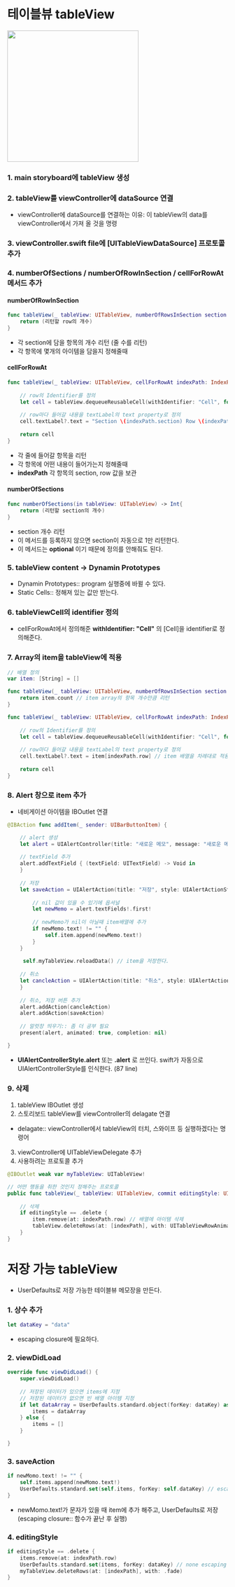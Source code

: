 # 테이블뷰 tableView

<img src="/img/tableView.png" width="300">

### 1. main storyboard에 tableView 생성

### 2. tableView를 viewController에 dataSource 연결

- viewController에 dataSource를 연결하는 이유: 이 tableView의 data를 viewController에서 가져 올 것을 명령

### 3. viewController.swift file에 [UITableViewDataSource] 프로토콜 추가

### 4. numberOfSections / numberOfRowInSection / cellForRowAt 메서드 추가

#### numberOfRowInSection
```swift
func tableView(_ tableView: UITableView, numberOfRowsInSection section: Int) -> Int {
    return (리턴할 row의 개수)
}
```
- 각 section에 담을 항목의 개수 리턴 (줄 수를 리턴)
- 각 항목에 몇개의 아이템을 담을지 정해줄때 

#### cellForRowAt
```swift
func tableView(_ tableView: UITableView, cellForRowAt indexPath: IndexPath) -> UITableViewCell{
    
    // row의 Identifier를 정의
    let cell = tableView.dequeueReusableCell(withIdentifier: "Cell", for: indexPath)
    
    // row마다 들어갈 내용을 textLabel의 text property로 정의
    cell.textLabel?.text = "Section \(indexPath.section) Row \(indexPath.row)"
    
    return cell
}
```
- 각 줄에 들어갈 항목을 리턴
- 각 항목에 어떤 내용이 들어가는지 정해줄때
- **indexPath** 각 항목의 section, row 값을 보관

#### numberOfSections
```swift
func numberOfSections(in tableView: UITableView) -> Int{
    return (리턴할 section의 개수)
}
```
- section 개수 리턴
- 이 메서드를 등록하지 않으면 section이 자동으로 1만 리턴한다.
- 이 메서드는 **optional**  이기 때문에 정의를 안해줘도 된다.

### 5. tableView content -> Dynamin Prototypes

- Dynamin Prototypes:: program 실행중에 바뀔 수 있다.
- Static Cells:: 정해져 있는 값만 받는다.

### 6. tableViewCell의 identifier 정의

- cellForRowAt에서 정의해준 **withIdentifier: "Cell"** 의 [Cell]을 identifier로 정의해준다.

### 7. Array의 item을 tableView에 적용
```swift
// 배열 정의
var item: [String] = []

func tableView(_ tableView: UITableView, numberOfRowsInSection section: Int) -> Int {
    return item.count // item array의 항목 개수만큼 리턴
}

func tableView(_ tableView: UITableView, cellForRowAt indexPath: IndexPath) -> UITableViewCell{
    
    // row의 Identifier를 정의
    let cell = tableView.dequeueReusableCell(withIdentifier: "Cell", for: indexPath)
    
    // row마다 들어갈 내용을 textLabel의 text property로 정의
    cell.textLabel?.text = item[indexPath.row] // item 배열을 차례대로 적용
    
    return cell
}

```

### 8. Alert 창으로 item 추가
- 네비게이션 아이템을 IBOutlet 연결
```swift
@IBAction func addItem(_ sender: UIBarButtonItem) {

    // alert 생성
    let alert = UIAlertController(title: "새로운 메모", message: "새로운 메모를 입력해주세요.", preferredStyle: UIAlertControllerStyle.alert)
    
    // textField 추가
    alert.addTextField { (textField: UITextField) -> Void in
    }
    
    // 저장
    let saveAction = UIAlertAction(title: "저장", style: UIAlertActionStyle.default) { (action: UIAlertAction) -> Void in
        
        // nil 값이 있을 수 있기에 옵셔널
        let newMemo = alert.textFields!.first!
        
        // newMemo가 nil이 아닐때 item배열에 추가
        if newMemo.text! != "" {
            self.item.append(newMemo.text!)
        }
    }
    
     self.myTableView.reloadData() // item을 저장한다.
    
    // 취소
    let cancleAction = UIAlertAction(title: "취소", style: UIAlertActionStyle.default) { (action: UIAlertAction) -> Void in
    }
    
    // 취소, 저장 버튼 추가
    alert.addAction(cancleAction)
    alert.addAction(saveAction)
    
    // 알럿창 띄우기:: 좀 더 공부 필요
    present(alert, animated: true, completion: nil)

}
```
- **UIAlertControllerStyle.alert** 또는 **.alert** 로 쓰인다. swift가 자동으로 UIAlertControllerStyle를 인식한다. (87 line)

### 9. 삭제
1. tableView IBOutlet 생성
2. 스토리보드 tableView를 viewController의 delagate 연결
- delagate:: viewController에서 tableView의 터치, 스와이프 등 실행하겠다는 명령어
3. viewController에 UITableViewDelegate 추가
4. 사용하려는 프로토콜 추가
```swift
@IBOutlet weak var myTableView: UITableView!

// 어떤 행동을 취한 것인지 정해주는 프로토콜
public func tableView(_ tableView: UITableView, commit editingStyle: UITableViewCellEditingStyle, forRowAt indexPath: IndexPath){
    
    // 삭제
    if editingStyle == .delete {
        item.remove(at: indexPath.row) // 배열에 아이템 삭제
        tableView.deleteRows(at: [indexPath], with: UITableViewRowAnimation.fade) // 테이블뷰의 row삭제
    }
}
```

# 저장 가능 tableView
- UserDefaults로 저장 가능한 테이블뷰 메모장을 만든다.

### 1. 상수 추가
```swift
let dataKey = "data"
```
- escaping closure에 필요하다.

### 2. viewDidLoad
```swift
override func viewDidLoad() {
    super.viewDidLoad()
    
    // 저장된 데이터가 있으면 items에 지정
    // 저장된 데이터가 없으면 빈 배열 아이템 지정
    if let dataArray = UserDefaults.standard.object(forKey: dataKey) as? [String] {
        items = dataArray
    } else {
        items = []
    }

}
```

### 3. saveAction
```swift
if newMomo.text! != "" {
    self.items.append(newMomo.text!)
    UserDefaults.standard.set(self.items, forKey: self.dataKey) // escaping closure
}
```
- newMomo.text!가 문자가 있을 때 item에 추가 해주고, UserDefaults로 저장 (escaping closure:: 함수가 끝난 후 실행)

### 4. editingStyle
```swift
if editingStyle == .delete {
    items.remove(at: indexPath.row)
    UserDefaults.standard.set(items, forKey: dataKey) // none escaping closure -> self생략
    myTableView.deleteRows(at: [indexPath], with: .fade)
}
```